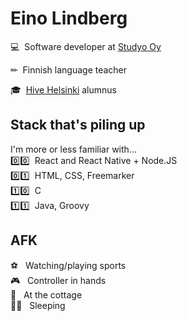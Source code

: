 # Eino Lindberg

💻 &nbsp;Software developer at [Studyo Oy](https://studyo.fi/)

✏ &nbsp;Finnish language teacher

🎓 &nbsp;[Hive Helsinki](https://www.hive.fi/en/) alumnus

## Stack that's piling up
I'm more or less familiar with... <br>
0️⃣0️⃣ &nbsp;React and React Native + Node.JS <br> 
0️⃣1️⃣ &nbsp;HTML, CSS, Freemarker <br>
1️⃣0️⃣ &nbsp;C <br>
1️⃣1️⃣ &nbsp;Java, Groovy <br>

## AFK
⚽ &nbsp; Watching/playing sports<br>
🎮 &nbsp; Controller in hands<br>
🌲 &nbsp; At the cottage<br>
🛌🏻 &nbsp; Sleeping<br>

<!--
**einoob/einoob** is a ✨ _special_ ✨ repository because its `README.md` (this file) appears on your GitHub profile.

Here are some ideas to get you started:

- 🔭 I’m currently working on ...
- 🌱 I’m currently learning ...
- 👯 I’m looking to collaborate on ...
- 🤔 I’m looking for help with ...
- 💬 Ask me about ...
- 📫 How to reach me: ...
- 😄 Pronouns: ...
- ⚡ Fun fact: ...
-->
